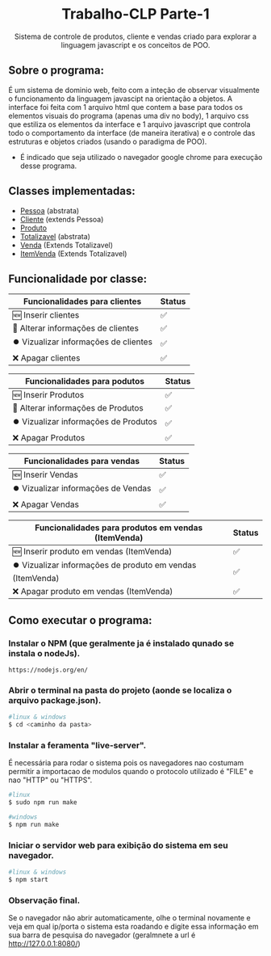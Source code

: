 <h1 align="center">Trabalho-CLP Parte-1</h1>
<p align="center">Sistema de controle de produtos, cliente e vendas criado para explorar a linguagem javascript e os conceitos de POO.</p>

## Sobre o programa:
É um sistema de dominio web, feito com a inteção de observar visualmente o funcionamento da linguagem javascipt na orientação a objetos.
A interface foi feita com 1 arquivo html que contem a base para todos os elementos visuais do programa (apenas uma div no body), 1 arquivo css que estiliza os elementos da interface e 1 arquivo javascript que controla todo o comportamento da interface (de maneira iterativa) e o controle das estruturas e objetos criados (usando o paradigma de POO).</br>

* É indicado que seja utilizado o navegador google chrome para execução desse programa.
## Classes implementadas:
* <a href="">Pessoa</a> (abstrata)
* <a href="">Cliente</a> (extends Pessoa)
* <a href="">Produto</a>
* <a href="">Totalizavel</a> (abstrata)
* <a href="">Venda</a> (Extends Totalizavel)
* <a href="">ItemVenda</a> (Extends Totalizavel)
## Funcionalidade por classe:

| Funcionalidades para clientes        | Status |
| ------------------------------------ | ------ |
| 🆕 Inserir clientes                   | ✅      |
| 🔁 Alterar informações de clientes    | ✅      |
| ⏺️ Vizualizar informações de clientes | ✅      |
| ❌ Apagar clientes                    | ✅      |

| Funcionalidades para podutos         | Status |
| ------------------------------------ | ------ |
| 🆕 Inserir Produtos                   | ✅      |
| 🔁 Alterar informações de Produtos    | ✅      |
| ⏺️ Vizualizar informações de Produtos | ✅      |
| ❌ Apagar Produtos                    | ✅      |

| Funcionalidades para vendas        | Status |
| ---------------------------------- | ------ |
| 🆕 Inserir Vendas                   | ✅      |
| ⏺️ Vizualizar informações de Vendas | ✅      |
| ❌ Apagar Vendas                    | ✅      |

| Funcionalidades para produtos em vendas (ItemVenda)       | Status |
| --------------------------------------------------------- | ------ |
| 🆕 Inserir produto em vendas (ItemVenda)                   | ✅      |
| ⏺️ Vizualizar informações de produto em vendas (ItemVenda) | ✅      |
| ❌ Apagar produto em vendas (ItemVenda)                    | ✅      |
  
## Como executar o programa:
### Instalar o NPM (que geralmente ja é instalado qunado se instala o nodeJs).
`https://nodejs.org/en/`
### Abrir o terminal na pasta do projeto (aonde se localiza o arquivo package.json).
```bash
#linux & windows
$ cd <caminho da pasta>
```
### Instalar a feramenta "live-server".
É necessária para rodar o sistema pois os navegadores nao costumam permitir a importacao de modulos quando o protocolo utilizado é "FILE" e nao "HTTP" ou "HTTPS".
```bash
#linux
$ sudo npm run make

#windows
$ npm run make
```
### Iniciar o servidor web para exibição do sistema em seu navegador.
```bash
#linux & windows
$ npm start
```
### Observação final.
Se o navegador não abrir automaticamente, olhe o terminal novamente e veja em qual ip/porta o sistema esta roadando e digite essa informação em sua barra de pesquisa do navegador (geralmnete a url é http://127.0.0.1:8080/)